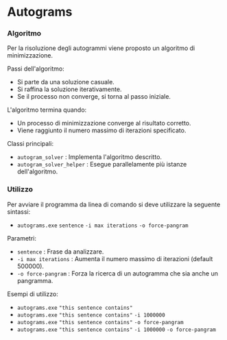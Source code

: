 # Autograms

### Algoritmo

Per la risoluzione degli autogrammi viene proposto un algoritmo di minimizzazione.

Passi dell'algoritmo:
* Si parte da una soluzione casuale.
* Si raffina la soluzione iterativamente.
* Se il processo non converge, si torna al passo iniziale.

L'algoritmo termina quando:
* Un processo di minimizzazione converge al risultato corretto.
* Viene raggiunto il numero massimo di iterazioni specificato.

Classi principali:
* `autogram_solver` : Implementa l'algoritmo descritto.
* `autogram_solver_helper` : Esegue parallelamente più istanze dell'algoritmo.

### Utilizzo

Per avviare il programma da linea di comando si deve utilizzare la seguente sintassi:
* `autograms.exe` `sentence` `-i max iterations` `-o force-pangram`

Parametri:
* `sentence` : Frase da analizzare.
* `-i max iterations` : Aumenta il numero massimo di iterazioni (default 500000).
* `-o force-pangram` : Forza la ricerca di un autogramma che sia anche un pangramma.

Esempi di utilizzo:
* `autograms.exe` `"this sentence contains"`
* `autograms.exe` `"this sentence contains"` `-i 1000000`
* `autograms.exe` `"this sentence contains"` `-o force-pangram`
* `autograms.exe` `"this sentence contains"` `-i 1000000` `-o force-pangram`
